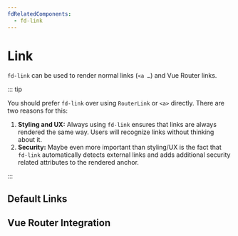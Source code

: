 ```yaml
---
fdRelatedComponents:
  - fd-link
---
```


# Link

`fd-link` can be used to render normal links (`<a …`) and Vue Router links.

::: tip

You should prefer `fd-link` over using `RouterLink` or `<a>` directly. There are two reasons for this:

1. **Styling and UX:** Always using `fd-link` ensures that links are always rendered the same way. Users will recognize links without thinking about it.
2. **Security:** Maybe even more important than styling/UX is the fact that `fd-link` automatically detects external links and adds additional security related attributes to the rendered anchor.

:::


## Default Links

<d-example name="default">
</d-example>

## Vue Router Integration

<d-example name="vue-router-links">
</d-example>
